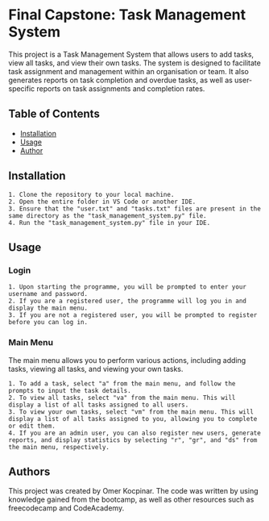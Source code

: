 
# Final Capstone: Task Management System

This project is a Task Management System that allows users to add tasks, view all tasks, and view their own tasks. The system is designed to facilitate task assignment and management within an organisation or team. It also generates reports on task completion and overdue tasks, as well as user-specific reports on task assignments and completion rates.

## Table of Contents
- [Installation](#installation)
- [Usage](#usage)
- [Author](#author)

## Installation

    1. Clone the repository to your local machine.
    2. Open the entire folder in VS Code or another IDE.
    3. Ensure that the "user.txt" and "tasks.txt" files are present in the same directory as the "task_management_system.py" file.
    4. Run the "task_management_system.py" file in your IDE.

## Usage
### Login
    1. Upon starting the programme, you will be prompted to enter your username and password.
    2. If you are a registered user, the programme will log you in and display the main menu.
    3. If you are not a registered user, you will be prompted to register before you can log in.

### Main Menu
The main menu allows you to perform various actions, including adding tasks, viewing all tasks, and viewing your own tasks.

    1. To add a task, select "a" from the main menu, and follow the prompts to input the task details.
    2. To view all tasks, select "va" from the main menu. This will display a list of all tasks assigned to all users.
    3. To view your own tasks, select "vm" from the main menu. This will display a list of all tasks assigned to you, allowing you to complete or edit them.
    4. If you are an admin user, you can also register new users, generate reports, and display statistics by selecting "r", "gr", and "ds" from the main menu, respectively.

## Authors

This project was created by Omer Kocpinar. The code was written by using knowledge gained from the bootcamp, as well as other resources such as freecodecamp and CodeAcademy.
